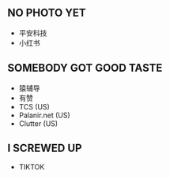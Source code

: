 ## NO PHOTO YET
* 平安科技
* 小红书

## SOMEBODY GOT GOOD TASTE
* 猿辅导
* 有赞
* TCS (US)
* Palanir.net (US)
* Clutter (US)

## I SCREWED UP
* TIKTOK

